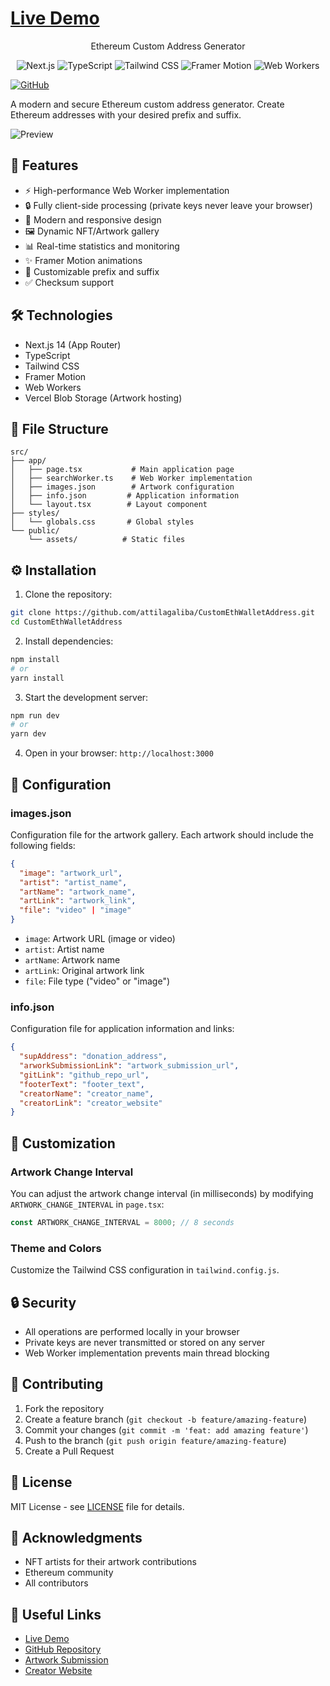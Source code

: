 # [Live Demo](https://custom-eth-wallet-address.vercel.app)

<div align="center">
   Ethereum Custom Address Generator
 
   ![Next.js](https://img.shields.io/badge/Next.js-14.0.0-black)
   ![TypeScript](https://img.shields.io/badge/TypeScript-5.0.0-blue)
   ![Tailwind CSS](https://img.shields.io/badge/Tailwind-3.3.0-38B2AC)
   ![Framer Motion](https://img.shields.io/badge/Framer_Motion-10.16.4-ff69b4)
   ![Web Workers](https://img.shields.io/badge/Web_Workers-Enabled-green)
</div>

[![GitHub](https://img.shields.io/badge/GitHub-Repository-green)](https://github.com/attilagaliba/CustomEthWalletAddress.git)

A modern and secure Ethereum custom address generator. Create Ethereum addresses with your desired prefix and suffix.

![Preview](https://i.ibb.co/Vp9WvpQC/image.png)

## 🚀 Features

- ⚡ High-performance Web Worker implementation
- 🔒 Fully client-side processing (private keys never leave your browser)
- 🎨 Modern and responsive design
- 🖼️ Dynamic NFT/Artwork gallery
- 📊 Real-time statistics and monitoring
- ✨ Framer Motion animations
- 🌈 Customizable prefix and suffix
- ✅ Checksum support

## 🛠️ Technologies

- Next.js 14 (App Router)
- TypeScript
- Tailwind CSS
- Framer Motion
- Web Workers
- Vercel Blob Storage (Artwork hosting)

## 📁 File Structure

```
src/
├── app/
│   ├── page.tsx           # Main application page
│   ├── searchWorker.ts    # Web Worker implementation
│   ├── images.json        # Artwork configuration
│   ├── info.json         # Application information
│   └── layout.tsx        # Layout component
├── styles/
│   └── globals.css       # Global styles
└── public/
    └── assets/          # Static files
```

## ⚙️ Installation

1. Clone the repository:
```bash
git clone https://github.com/attilagaliba/CustomEthWalletAddress.git
cd CustomEthWalletAddress
```

2. Install dependencies:
```bash
npm install
# or
yarn install
```

3. Start the development server:
```bash
npm run dev
# or
yarn dev
```

4. Open in your browser: `http://localhost:3000`

## 🔧 Configuration

### images.json

Configuration file for the artwork gallery. Each artwork should include the following fields:

```json
{
  "image": "artwork_url",
  "artist": "artist_name",
  "artName": "artwork_name",
  "artLink": "artwork_link",
  "file": "video" | "image"
}
```

- `image`: Artwork URL (image or video)
- `artist`: Artist name
- `artName`: Artwork name
- `artLink`: Original artwork link
- `file`: File type ("video" or "image")

### info.json

Configuration file for application information and links:

```json
{
  "supAddress": "donation_address",
  "arworkSubmissionLink": "artwork_submission_url",
  "gitLink": "github_repo_url",
  "footerText": "footer_text",
  "creatorName": "creator_name",
  "creatorLink": "creator_website"
}
```

## 🎨 Customization

### Artwork Change Interval

You can adjust the artwork change interval (in milliseconds) by modifying `ARTWORK_CHANGE_INTERVAL` in `page.tsx`:

```typescript
const ARTWORK_CHANGE_INTERVAL = 8000; // 8 seconds
```

### Theme and Colors

Customize the Tailwind CSS configuration in `tailwind.config.js`.

## 🔒 Security

- All operations are performed locally in your browser
- Private keys are never transmitted or stored on any server
- Web Worker implementation prevents main thread blocking

## 🤝 Contributing

1. Fork the repository
2. Create a feature branch (`git checkout -b feature/amazing-feature`)
3. Commit your changes (`git commit -m 'feat: add amazing feature'`)
4. Push to the branch (`git push origin feature/amazing-feature`)
5. Create a Pull Request

## 📝 License

MIT License - see [LICENSE](LICENSE) file for details.

## 🙏 Acknowledgments

- NFT artists for their artwork contributions
- Ethereum community
- All contributors

## 🔗 Useful Links

- [Live Demo](https://custom-eth-wallet-address.vercel.app)
- [GitHub Repository](https://github.com/attilagaliba/CustomEthWalletAddress.git)
- [Artwork Submission](https://x.com/attilagaliba/status/1902466607370162255)
- [Creator Website](https://gikklab.com)
